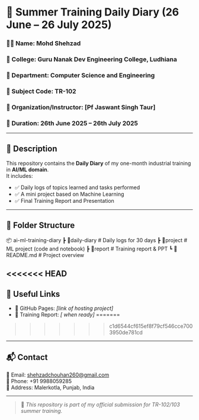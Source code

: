 # 💼 Summer Training Daily Diary (26 June – 26 July 2025)

### 👨‍🎓 Name: Mohd Shehzad  
### 🏫 College: Guru Nanak Dev Engineering College, Ludhiana  
### 🔧 Department: Computer Science and Engineering  
### 📘 Subject Code: TR-102  
### 🏢 Organization/Instructor: [Pf Jaswant Singh Taur]  
### 📅 Duration: 26th June 2025 – 26th July 2025  

---

## 📌 Description

This repository contains the **Daily Diary** of my one-month industrial training in **AI/ML domain**.  
It includes:

- ✅ Daily logs of topics learned and tasks performed
- ✅ A mini project based on Machine Learning
- ✅ Final Training Report and Presentation

---

## 📁 Folder Structure
📦 ai-ml-training-diary
┣ 📂daily-diary # Daily logs for 30 days
┣ 📂project # ML project (code and notebook)
┣ 📂report # Training report & PPT
┗ 📄 README.md # Project overview

<<<<<<< HEAD
---

## 🔗 Useful Links

- 🔗 GitHub Pages: *[link of hosting project]*
- 📄 Training Report: *[ when ready]*
=======
>>>>>>> c1d6544cf615ef8f79cf546cce7003950de781cd

---

## 📬 Contact

📧 Email: shehzadchouhan260@gmail.com  
📱 Phone: +91 9988059285  
📍 Address: Malerkotla, Punjab, India  

---

> 📢 *This repository is part of my official submission for TR-102/103 summer training.*

